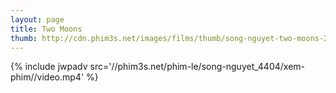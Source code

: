 ```yaml
---
layout: page
title: Two Moons
thumb: http://cdn.phim3s.net/images/films/thumb/song-nguyet-two-moons-2012.jpg
---
```

{% include jwpadv src='//phim3s.net/phim-le/song-nguyet_4404/xem-phim//video.mp4' %}